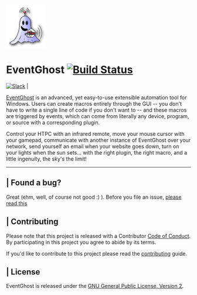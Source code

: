 
![EventGhost Logo](https://github.com/EventGhost/EventGhost/raw/master/images/logo.png)
# EventGhost   [![Build Status](https://ci.appveyor.com/api/projects/status/3wf2sdw8bf4i02b9/branch/master?svg=true)](https://ci.appveyor.com/project/blackwind/eventghost/build/artifacts)   
[![Slack](https://eventghost-slackin.herokuapp.com/badge.svg)](https://eventghost-slackin.herokuapp.com/)
|


[EventGhost](www.eventghost.org) is an advanced, yet easy-to-use extensible automation tool for Windows. Users can create macros entirely through the GUI -- you don't have to write a single line of code if you don't want to -- and these macros are triggered by events, which can come from literally any device, program, or source with a corresponding plugin.

Control your HTPC with an infrared remote, move your mouse cursor with your gamepad, communicate with another instance of EventGhost over your network, send yourself an email when your website goes down, turn on your lights when the sun sets... with the right plugin, the right macro, and a little ingenuity, the sky's the limit!

---


|
Found a bug?
------------

Great (ehm, well, of course not good :) ). Before you file an issue, [please read this](CONTRIBUTING.md#i-want-to-report-a-bug)


|
Contributing
------------

Please note that this project is released with a Contributor [Code of Conduct](code_of_conduct.md). By participating in this project you agree to abide by its terms.

If you'd like to contribute to this project please read the [contributing](CONTRIBUTING.md) guide.


|
License
-------

EventGhost is released under the [GNU General Public License, Version 2](gpl-2.0.md).

